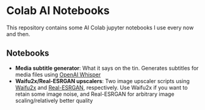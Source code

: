 # Colab AI Notebooks

This repository contains some AI Colab jupyter notebooks I use every now and then.

## Notebooks
- **Media subtitle generator**: What it says on the tin. Generates subtitles
  for media files using [OpenAI Whisper](https://github.com/openai/whisper)
- **Waifu2x/Real-ESRGAN upscalers**: Two image upscaler scripts using
  [Waifu2x](github.com/nagadomi/nunif) and
[Real-ESRGAN](https://github.com/xinntao/Real-ESRGAN), respectively. Use
Waifu2x if you want to retain some image noise, and Real-ESRGAN for arbitrary
image scaling/relatively better quality

